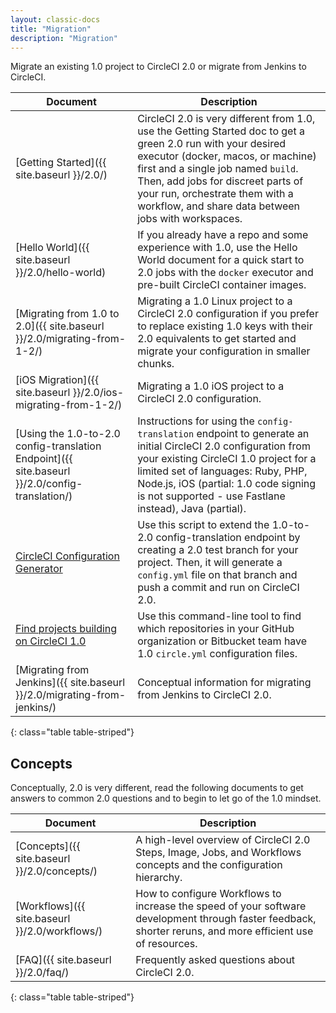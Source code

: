 ```yaml
---
layout: classic-docs
title: "Migration"
description: "Migration"
---
```


Migrate an existing 1.0 project to CircleCI 2.0 or migrate from Jenkins to CircleCI.

Document | Description
----|----------
[Getting Started]({{ site.baseurl }}/2.0/) | CircleCI 2.0 is very different from 1.0, use the Getting Started doc to get a green 2.0 run with your desired executor (docker, macos, or machine) first and a single job named `build`. Then, add jobs for discreet parts of your run, orchestrate them with a workflow, and share data between jobs with workspaces.
[Hello World]({{ site.baseurl }}/2.0/hello-world) | If you already have a repo and some experience with 1.0, use the Hello World document for a quick start to 2.0 jobs with the `docker` executor and pre-built CircleCI container images.
[Migrating from 1.0 to 2.0]({{ site.baseurl }}/2.0/migrating-from-1-2/) | Migrating a 1.0 Linux project to a CircleCI 2.0 configuration if you prefer to replace existing 1.0 keys with their 2.0 equivalents to get started and migrate your configuration in smaller chunks.
[iOS Migration]({{ site.baseurl }}/2.0/ios-migrating-from-1-2/) | Migrating a 1.0 iOS project to a CircleCI 2.0 configuration.
[Using the 1.0-to-2.0 config-translation Endpoint]({{ site.baseurl }}/2.0/config-translation/) | Instructions for using the `config-translation` endpoint to generate an initial CircleCI 2.0 configuration from your existing CircleCI 1.0 project for a limited set of languages: Ruby, PHP, Node.js, iOS (partial: 1.0 code signing is not supported - use Fastlane instead), Java (partial).
[CircleCI Configuration Generator](https://github.com/CircleCI-Public/circleci-config-generator) | Use this script to extend the 1.0-to-2.0 config-translation endpoint by creating a 2.0 test branch for your project. Then, it will generate a  `config.yml` file on that branch and push a commit and run on CircleCI 2.0.
[Find projects building on CircleCI 1.0](https://github.com/CircleCI-Public/find-circle-yml) | Use this command-line tool to find which repositories in your GitHub organization or Bitbucket team have 1.0 `circle.yml` configuration files.
[Migrating from Jenkins]({{ site.baseurl }}/2.0/migrating-from-jenkins/) | Conceptual information for migrating from Jenkins to CircleCI 2.0.
{: class="table table-striped"}

## Concepts 

Conceptually, 2.0 is very different, read the following documents to get answers to common 2.0 questions and to begin to let go of the 1.0 mindset.

Document | Description
---------|----------
[Concepts]({{ site.baseurl }}/2.0/concepts/) | A high-level overview of CircleCI 2.0 Steps, Image, Jobs, and Workflows concepts and the configuration hierarchy.
[Workflows]({{ site.baseurl }}/2.0/workflows/) | How to configure Workflows to increase the speed of your software development through faster feedback, shorter reruns, and more efficient use of resources.
[FAQ]({{ site.baseurl }}/2.0/faq/) | Frequently asked questions about CircleCI 2.0.
{: class="table table-striped"}
